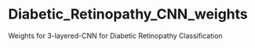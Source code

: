# Diabetic_Retinopathy_CNN_weights
Weights for 3-layered-CNN for Diabetic Retinopathy Classification
